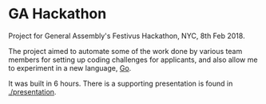 # GA Hackathon

Project for General Assembly's Festivus Hackathon, NYC, 8th Feb 2018.

The project aimed to automate some of the work done by various team members for setting up coding challenges for applicants, and also allow me to experiment in a new language, [Go](https://golang.org).

It was built in 6 hours. There is a supporting presentation is found in [./presentation](./presentation).
